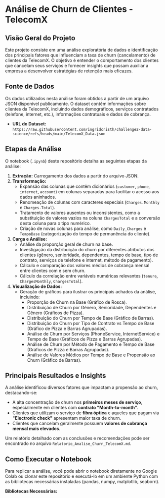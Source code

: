 # Análise de Churn de Clientes - TelecomX

## Visão Geral do Projeto

Este projeto consiste em uma análise exploratória de dados e identificação dos principais fatores que influenciam a taxa de churn (cancelamento) de clientes da TelecomX. O objetivo é entender o comportamento dos clientes que cancelam seus serviços e fornecer insights que possam auxiliar a empresa a desenvolver estratégias de retenção mais eficazes.

## Fonte de Dados

Os dados utilizados nesta análise foram obtidos a partir de um arquivo JSON disponível publicamente. O dataset contém informações sobre clientes da TelecomX, incluindo dados demográficos, serviços contratados (telefone, internet, etc.), informações contratuais e dados de cobrança.

- **URL do Dataset:** `https://raw.githubusercontent.com/ingridcristh/challenge2-data-science/refs/heads/main/TelecomX_Data.json`

## Etapas da Análise

O notebook (`.ipynb`) deste repositório detalha as seguintes etapas da análise:

1.  **Extração:** Carregamento dos dados a partir do arquivo JSON.
2.  **Transformação:**
    *   Expansão das colunas que contêm dicionários (`customer`, `phone`, `internet`, `account`) em colunas separadas para facilitar o acesso aos dados aninhados.
    *   Renomeação de colunas com caracteres especiais (`Charges.Monthly` e `Charges.Total`).
    *   Tratamento de valores ausentes ou inconsistentes, como a substituição de valores vazios na coluna `ChargesTotal` e a conversão desta coluna para o tipo numérico.
    *   Criação de novas colunas para análise, como `Daily_Charges` e `TempoBase` (categorização do tempo de permanência do cliente).
3.  **Carga e Análise:**
    *   Análise da proporção geral de churn na base.
    *   Investigação da distribuição do churn por diferentes atributos dos clientes (gênero, senioridade, dependentes, tempo de base, tipo de contrato, serviços de telefone e internet, método de pagamento).
    *   Cálculo e comparação dos valores médios de cobrança mensal entre clientes com e sem churn.
    *   Cálculo da correlação entre variáveis numéricas relevantes (`tenure`, `ChargesMonthly`, `ChargesTotal`).
4.  **Visualização de Dados:**
    *   Geração de gráficos para ilustrar os principais achados da análise, incluindo:
        *   Proporção de Churn na Base (Gráfico de Rosca).
        *   Distribuição de Churn por Gênero, Senioridade, Dependentes e Gênero (Gráficos de Pizza).
        *   Distribuição do Churn por Tempo de Base (Gráfico de Barras).
        *   Distribuição do Churn por Tipo de Contrato vs Tempo de Base (Gráfico de Pizza e Barras Agrupadas).
        *   Análise de Churn por Serviços (PhoneService, InternetService) e Tempo de Base (Gráficos de Pizza e Barras Agrupadas).
        *   Análise de Churn por Método de Pagamento e Tempo de Base (Gráficos de Pizza e Barras Agrupadas).
        *   Análise de Valores Médios por Tempo de Base e Propensão ao Churn (Gráfico de Barras).

## Principais Resultados e Insights

A análise identificou diversos fatores que impactam a propensão ao churn, destacando-se:

*   A alta concentração de churn nos **primeiros meses de serviço**, especialmente em clientes com **contrato "Month-to-month"**.
*   Clientes que utilizam o serviço de **fibra óptica** e aqueles que pagam via **"Electronic check"** apresentam maior taxa de churn.
*   Clientes que cancelam geralmente possuem **valores de cobrança mensal mais elevados**.

Um relatório detalhado com as conclusões e recomendações pode ser encontrado no arquivo `Relatorio_Analise_Churn_TelecomX.md`.

## Como Executar o Notebook

Para replicar a análise, você pode abrir o notebook diretamente no Google Colab ou clonar este repositório e executá-lo em um ambiente Python com as bibliotecas necessárias instaladas (pandas, numpy, matplotlib, seaborn).

**Bibliotecas Necessárias:**
